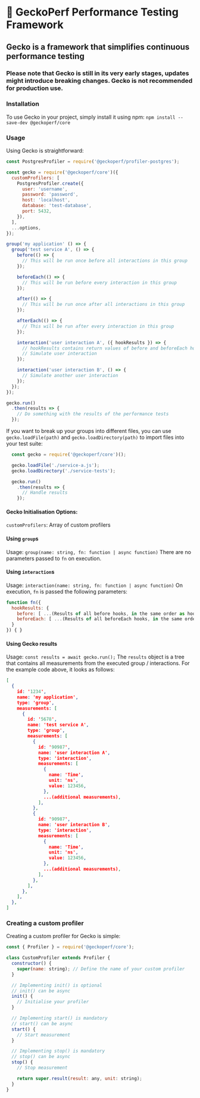 # 🦎 GeckoPerf Performance Testing Framework
## Gecko is a framework that simplifies continuous performance testing

### Please note that Gecko is still in its very early stages, updates might introduce breaking changes. Gecko is not recommended for production use.

### Installation
To use Gecko in your project, simply install it using npm:
`npm install --save-dev @geckoperf/core`

### Usage
Using Gecko is straightforward:

```javascript
const PostgresProfiler = require('@geckoperf/profiler-postgres');

const gecko = require('@geckoperf/core')({ 
  customProfilers: [
    PostgresProfiler.create({
      user: 'username',
      password: 'password',
      host: 'localhost',
      database: 'test-database',
      port: 5432,
    }),
  ],
  ...options,
});

group('my application' () => {
  group('test service A', () => {
    before(() => {
      // This will be run once before all interactions in this group
    });

    beforeEach(() => {
      // This will be run before every interaction in this group
    });

    after(() => {
      // This will be run once after all interactions in this group
    });

    afterEach(() => {
      // This will be run after every interaction in this group
    });

    interaction('user interaction A', ({ hookResults }) => {
      // hookResults contains return values of before and beforeEach hooks
      // Simulate user interaction
    });

    interaction('user interaction B', () => {
      // Simulate another user interaction
    });
  });
});

gecko.run()
  .then(results => {
    // Do something with the results of the performance tests
  });
```

If you want to break up your groups into different files, you can use `gecko.loadFile(path)` and `gecko.loadDirectory(path)` to import files into your test suite:

```javascript
  const gecko = require('@geckoperf/core')();

  gecko.loadFile('./service-a.js');
  gecko.loadDirectory('./service-tests');

  gecko.run()
    .then(results => {
      // Handle results
    });
```

#### Gecko Initialisation Options:
`customProfilers`: Array of custom profilers

#### Using `group`s
Usage: `group(name: string, fn: function | async function)`
There are no parameters passed to `fn` on execution.

#### Using `interaction`s
Usage: `interaction(name: string, fn: function | async function)`
On execution, `fn` is passed the following parameters:
```javascript
function fn({ 
  hookResults: {
    before: [ ...(Results of all before hooks, in the same order as hooks were defined) ],
    beforeEach: [ ...(Results of all beforeEach hooks, in the same order as hooks were defined) ],
  }
}) { }
```

#### Using Gecko results
Usage: `const results = await gecko.run();`
The `results` object is a tree that contains all measurements from the executed group / interactions. For the example code above, it looks as follows:
```json
[
  {
    id: '1234',
    name: 'my application',
    type: 'group',
    measurements: [
      {
        id: '5678',
        name: 'test service A',
        type: 'group',
        measurements: [
          {
            id: '90987',
            name: 'user interaction A',
            type: 'interaction',
            measurements: [
              {
                name: 'Time',
                unit: 'ns',
                value: 123456,
              },
              ...(additional measurements),
            ],
          },
          {
            id: '90987',
            name: 'user interaction B',
            type: 'interaction',
            measurements: [
              {
                name: 'Time',
                unit: 'ns',
                value: 123456,
              },
              ...(additional measurements),
            ],
          },
        ],
      },
    ],
  },
]
```

### Creating a custom profiler
Creating a custom profiler for Gecko is simple:

```javascript
const { Profiler } = require('@geckoperf/core');

class CustomProfiler extends Profiler {
  constructor() {
    super(name: string); // Define the name of your custom profiler
  }

  // Implementing init() is optional
  // init() can be async
  init() {
    // Initialise your profiler
  }

  // Implementing start() is mandatory
  // start() can be async
  start() {
    // Start measurement
  }

  // Implementing stop() is mandatory
  // stop() can be async
  stop() {
    // Stop measurement

    return super.result(result: any, unit: string);
  }
}
```
